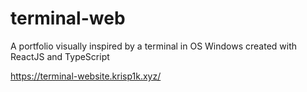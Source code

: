 # terminal-web
A portfolio visually inspired by a terminal in OS Windows created with ReactJS and TypeScript

https://terminal-website.krisp1k.xyz/
